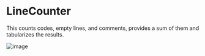 # LineCounter
This counts codes, empty lines, and comments, provides a sum of them and tabularizes the results.

![image](https://user-images.githubusercontent.com/74397571/227130197-e5fafb37-de5e-44eb-9aa7-d28f80241104.png)


